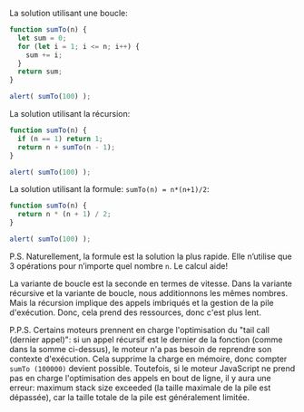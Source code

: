 La solution utilisant une boucle:

```js run
function sumTo(n) {
  let sum = 0;
  for (let i = 1; i <= n; i++) {
    sum += i;
  }
  return sum;
}

alert( sumTo(100) );
```

La solution utilisant la récursion:

```js run
function sumTo(n) {
  if (n == 1) return 1;
  return n + sumTo(n - 1);
}

alert( sumTo(100) );
```

La solution utilisant la formule: `sumTo(n) = n*(n+1)/2`:

```js run
function sumTo(n) {
  return n * (n + 1) / 2;
}

alert( sumTo(100) );
```

P.S. Naturellement, la formule est la solution la plus rapide. Elle n’utilise que 3 opérations pour n’importe quel nombre `n`. Le calcul aide!

La variante de boucle est la seconde en termes de vitesse. Dans la variante récursive et la variante de boucle, nous additionnons les mêmes nombres. Mais la récursion implique des appels imbriqués et la gestion de la pile d'exécution. Donc, cela prend des ressources, donc c'est plus lent.

P.P.S. Certains moteurs prennent en charge l'optimisation du "tail call (dernier appel)": si un appel récursif est le dernier de la fonction (comme dans la somme ci-dessus), le moteur n'a pas besoin de reprendre son contexte d'exécution. Cela supprime la charge en mémoire, donc compter `sumTo (100000)` devient possible. Toutefois, si le moteur JavaScript ne prend pas en charge l'optimisation des appels en bout de ligne, il y aura une erreur: maximum stack size exceeded (la taille maximale de la pile est dépassée), car la taille totale de la pile est généralement limitée.
